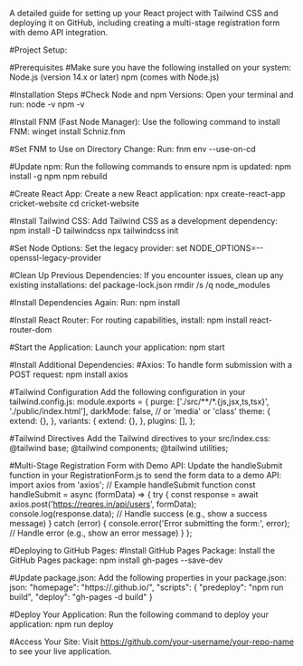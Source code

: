 A detailed guide for setting up your React project with Tailwind CSS and deploying it on GitHub, including creating a multi-stage registration form with demo API integration.

#Project Setup:

#Prerequisites
#Make sure you have the following installed on your system:
Node.js (version 14.x or later)
npm (comes with Node.js)

#Installation Steps
#Check Node and npm Versions: Open your terminal and run:
node -v
npm -v

#Install FNM (Fast Node Manager): Use the following command to install FNM:
winget install Schniz.fnm

#Set FNM to Use on Directory Change: Run:
fnm env --use-on-cd

#Update npm: Run the following commands to ensure npm is updated:
npm install -g npm
npm rebuild

#Create React App: Create a new React application:
npx create-react-app cricket-website
cd cricket-website

#Install Tailwind CSS: Add Tailwind CSS as a development dependency:
npm install -D tailwindcss
npx tailwindcss init

#Set Node Options: Set the legacy provider:
set NODE_OPTIONS=--openssl-legacy-provider

#Clean Up Previous Dependencies: If you encounter issues, clean up any existing installations:
del package-lock.json
rmdir /s /q node_modules

#Install Dependencies Again: Run:
npm install

#Install React Router: For routing capabilities, install:
npm install react-router-dom

#Start the Application: Launch your application:
npm start

#Install Additional Dependencies:
#Axios: To handle form submission with a POST request:
npm install axios

#Tailwind Configuration
Add the following configuration in your tailwind.config.js:
module.exports = {
  purge: ['./src/**/*.{js,jsx,ts,tsx}', './public/index.html'],
  darkMode: false, // or 'media' or 'class'
  theme: {
    extend: {},
  },
  variants: {
    extend: {},
  },
  plugins: [],
};

#Tailwind Directives
Add the Tailwind directives to your src/index.css:
@tailwind base;
@tailwind components;
@tailwind utilities;

#Multi-Stage Registration Form with Demo API:
Update the handleSubmit function in your RegistrationForm.js to send the form data to a demo API:
import axios from 'axios';
// Example handleSubmit function
const handleSubmit = async (formData) => {
  try {
    const response = await axios.post('https://reqres.in/api/users', formData);
    console.log(response.data);
    // Handle success (e.g., show a success message)
  } catch (error) {
    console.error('Error submitting the form:', error);
    // Handle error (e.g., show an error message)
  }
};

#Deploying to GitHub Pages:
#Install GitHub Pages Package: Install the GitHub Pages package:
npm install gh-pages --save-dev

#Update package.json: Add the following properties in your package.json: 
json:
"homepage": "https://<your-username>.github.io/<your-repo-name>",
"scripts": {
  "predeploy": "npm run build",
  "deploy": "gh-pages -d build"
}

#Deploy Your Application: Run the following command to deploy your application: 
npm run deploy

#Access Your Site: Visit https://github.com/your-username/your-repo-name to see your live application.
